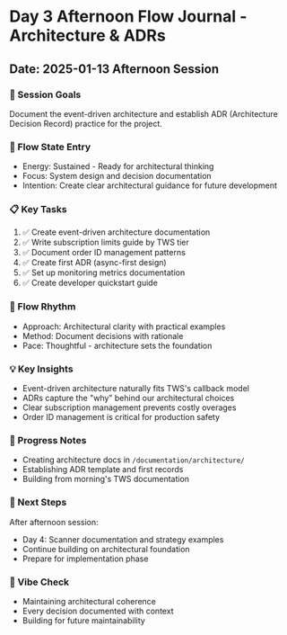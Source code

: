 # Day 3 Afternoon Flow Journal - Architecture & ADRs
## Date: 2025-01-13 Afternoon Session

### 🎯 Session Goals
Document the event-driven architecture and establish ADR (Architecture Decision Record) practice for the project.

### 🌊 Flow State Entry
- Energy: Sustained - Ready for architectural thinking
- Focus: System design and decision documentation
- Intention: Create clear architectural guidance for future development

### 📋 Key Tasks
1. ✅ Create event-driven architecture documentation
2. ✅ Write subscription limits guide by TWS tier
3. ✅ Document order ID management patterns
4. ✅ Create first ADR (async-first design)
5. ✅ Set up monitoring metrics documentation
6. ✅ Create developer quickstart guide

### 🎵 Flow Rhythm
- Approach: Architectural clarity with practical examples
- Method: Document decisions with rationale
- Pace: Thoughtful - architecture sets the foundation

### 💡 Key Insights
- Event-driven architecture naturally fits TWS's callback model
- ADRs capture the "why" behind our architectural choices
- Clear subscription management prevents costly overages
- Order ID management is critical for production safety

### 🔄 Progress Notes
- Creating architecture docs in `/documentation/architecture/`
- Establishing ADR template and first records
- Building from morning's TWS documentation

### 🚀 Next Steps
After afternoon session:
- Day 4: Scanner documentation and strategy examples
- Continue building on architectural foundation
- Prepare for implementation phase

### 🌟 Vibe Check
- Maintaining architectural coherence
- Every decision documented with context
- Building for future maintainability